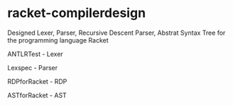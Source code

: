 # racket-compilerdesign
Designed Lexer, Parser, Recursive Descent Parser, Abstrat Syntax Tree for the programming language Racket


ANTLRTest - Lexer

Lexspec - Parser

RDPforRacket - RDP

ASTforRacket - AST
